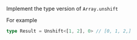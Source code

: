 
Implement the type version of ```Array.unshift```

For example

```typescript
type Result = Unshift<[1, 2], 0> // [0, 1, 2,]
```

